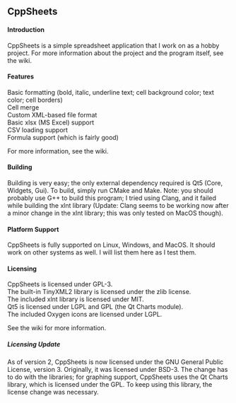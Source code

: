 ## CppSheets

#### Introduction
CppSheets is a simple spreadsheet application that I work on as a hobby project. For more information about the project and the program itself, see the wiki.

#### Features
Basic formatting (bold, italic, underline text; cell background color; text color; cell borders)   
Cell merge   
Custom XML-based file format   
Basic xlsx (MS Excel) support   
CSV loading support   
Formula support (which is fairly good)

For more information, see the wiki.

#### Building
Building is very easy; the only external dependency required is Qt5 (Core, Widgets, Gui). To build, simply run CMake and Make. Note: you should probably use G++ to build this program; I tried using Clang, and it failed while building the xlnt library (Update: Clang seems to be working now after a minor change in the xlnt library; this was only tested on MacOS though).

#### Platform Support
CppSheets is fully supported on Linux, Windows, and MacOS. It should work on other systems as well. I will list them here as I test them.

#### Licensing
CppSheets is licensed under GPL-3.   
The built-in TinyXML2 library is licensed under the zlib license.   
The included xlnt library is licensed under MIT.   
Qt5 is licensed under LGPL and GPL (the Qt Charts module).   
The included Oxygen icons are licensed under LGPL.   

See the wiki for more information.

##### Licensing Update

As of version 2, CppSheets is now licensed under the GNU General Public License, version 3. Originally, it was licensed under BSD-3. The change has to do with the libraries; for graphing support, CppSheets uses the Qt Charts library, which is licensed under the GPL. To keep using this library, the license change was necessary.

